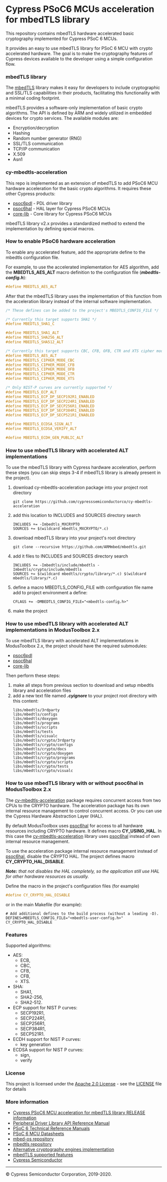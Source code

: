 # Cypress PSoC6 MCUs acceleration for mbedTLS library

This repository contains mbedTLS hardware accelerated basic cryptography implemented for Cypress PSoC 6 MCUs.

It provides an easy to use mbedTLS library for PSoC 6 MCU with crypto accelerated hardware. The goal is to make the cryptography features of Cypress devices available to the developer using a simple configuration flow.

### mbedTLS library
The [mbedTLS][mbedTLS-lib] library makes it easy for developers to include cryptographic and SSL/TLS capabilities in their products, facilitating this functionality with a minimal coding footprint.

mbedTLS provides a software-only implementation of basic crypto algorithms. The API is defined by ARM and widely utilized in embedded devices for crypto services. The available modules are:

- Encryption/decryption
- Hashing
- Random number generator (RNG)
- SSL/TLS communication
- TCP/IP communication
- X.509
- Asn1

### cy-mbedtls-acceleration
This repo is implemented as an extension of mbedTLS to add PSoC6 MCU hardware acceleration for the basic crypto algorithms.
It requires these other Cypress products:

- [psoc6pdl][psoc6pdl] - PDL driver library
- [psoc6hal][psoc6hal] - HAL layer for Cypress PSoC6 MCUs
- [core-lib][core-lib] - Core library for Cypress PSoC6 MCUs

mbedTLS library v2.x provides a standardized method to extend the implementation by defining special macros.

### How to enable PSoC6 hardware acceleration
To enable any accelerated feature, add the appropriate define to the mbedtls configuration file.

For example, to use the accelerated implementation for AES algorithm, add the **MBEDTLS_AES_ALT** macro definition to the configuration file (***mbedtls-config.h***):
```c++
#define MBEDTLS_AES_ALT
```

After that the mbedTLS library uses the implementation of this function from the acceleration library instead of the internal software implementation.
```c++
/* These defines can be added to the project's MBEDTLS_CONFIG_FILE */

/* Currently this target supports SHA1 */
#define MBEDTLS_SHA1_C

#define MBEDTLS_SHA1_ALT
#define MBEDTLS_SHA256_ALT
#define MBEDTLS_SHA512_ALT

/* Currently this target supports CBC, CFB, OFB, CTR and XTS cipher modes */
#define MBEDTLS_AES_ALT
#define MBEDTLS_CIPHER_MODE_CBC
#define MBEDTLS_CIPHER_MODE_CFB
#define MBEDTLS_CIPHER_MODE_OFB
#define MBEDTLS_CIPHER_MODE_CTR
#define MBEDTLS_CIPHER_MODE_XTS

/* Only NIST-P curves are currently supported */
#define MBEDTLS_ECP_ALT
#define MBEDTLS_ECP_DP_SECP192R1_ENABLED
#define MBEDTLS_ECP_DP_SECP224R1_ENABLED
#define MBEDTLS_ECP_DP_SECP256R1_ENABLED
#define MBEDTLS_ECP_DP_SECP384R1_ENABLED
#define MBEDTLS_ECP_DP_SECP521R1_ENABLED

#define MBEDTLS_ECDSA_SIGN_ALT
#define MBEDTLS_ECDSA_VERIFY_ALT

#define MBEDTLS_ECDH_GEN_PUBLIC_ALT
```

### How to use mbedTLS library with accelerated ALT implementations
To use the mbedTLS library with Cypress hardware acceleration, perform these steps
(you can skip steps 3-4 if mbedTLS library is already present in the project).

1. download cy-mbedtls-acceleration package into your project root directory
    ```shell
    git clone https://github.com/cypresssemiconductorco/cy-mbedtls-acceleration
    ```
1. add this location to INCLUDES and SOURCES directory search
    ```make
    INCLUDES += -Imbedtls_MXCRYPTO
    SOURCES += $(wildcard mbedtls_MXCRYPTO/*.c)
    ```
1. download mbedTLS library into your project's root directory
    ```shell
    git clone --recursive https://github.com/ARMmbed/mbedtls.git
    ```
1. add it files to INCLUDES and SOURCES directory search
    ```make
    INCLUDES += -Imbedtls/include/mbedtls -Imbedtls/crypto/include/mbedtls
    SOURCES += $(wildcard mbedtls/crypto/library/*.c) $(wildcard mbedtls/library/*.c)
    ```
1. define a macro MBEDTLS_CONFIG_FILE with configuration file name add to project environment a define:
    ```make
    CFLAGS += -DMBEDTLS_CONFIG_FILE="<mbedtls-config.h>"
    ```
1. make the project

### How to use mbedTLS library with accelerated ALT implementations in ModusToolbox 2.x
To use mbedTLS library with accelerated ALT implementations in ModusToolbox 2.x, the project should have the required submodules:

- [psoc6pdl][psoc6pdl]
- [psoc6hal][psoc6hal]
- [core-lib][core-lib]

Then perform these steps:

1. make all steps from previous section to download and setup mbedtls library and acceleration files
1. add a new text file named ***.cyignore*** to your project root directory with this content:
    ```
    libs/mbedtls/3rdparty
    libs/mbedtls/configs
    libs/mbedtls/doxygen
    libs/mbedtls/programs
    libs/mbedtls/scripts
    libs/mbedtls/tests
    libs/mbedtls/visualc
    libs/mbedtls/crypto/3rdparty
    libs/mbedtls/crypto/configs
    libs/mbedtls/crypto/docs
    libs/mbedtls/crypto/doxygen
    libs/mbedtls/crypto/programs
    libs/mbedtls/crypto/scripts
    libs/mbedtls/crypto/tests
    libs/mbedtls/crypto/visualc
    ```

### How to use mbedTLS library with or without psoc6hal in ModusToolbox 2.x
The [cy-mbedtls-acceleration][cy-mbedtls-acceleration] package requires concurrent access from two CPUs to the CRYPTO hardware.
The acceleration package has its own internal resource management to control concurrent access.
Or you can use the Cypress Hardware Abstraction Layer (HAL).

By default ModusToolbox uses [psoc6hal][psoc6hal] for access to all hardware resources including CRYPTO hardware.
It defines macro **CY_USING_HAL**. In this case the [cy-mbedtls-acceleration][cy-mbedtls-acceleration] library uses [psoc6hal][psoc6hal]
instead of own internal resource management.

To use the acceleration package internal resource management instead of [psoc6hal][psoc6hal], disable the CRYPTO HAL. The project defines macro **CY_CRYPTO_HAL_DISABLE**.

_**Note:** that not disables the HAL completely, so the application still use HAL for other hardware resources as usually._

Define the macro in the project's configuration files (for example)
```c++
#define CY_CRYPTO_HAL_DISABLE
```
or in the main Makefile (for example):
```make
# Add additional defines to the build process (without a leading -D).
DEFINES=MBEDTLS_CONFIG_FILE="<mbedtls-user-config.h>" CY_CRYPTO_HAL_DISABLE
```

### Features

Supported algorithms:

- AES:
    * ECB,
    * CBC,
    * CFB,
    * CFB,
    * XTS.
- SHA:
    * SHA1,
    * SHA2-256,
    * SHA2-512.
- ECP support for NIST P curves:
    * SECP192R1,
    * SECP224R1,
    * SECP256R1,
    * SECP384R1,
    * SECP521R1.
- ECDH support for NIST P curves:
    * key generation
- ECDSA support for NIST P curves:
    * sign,
    * verify

### License
This project is licensed under the [Apache 2.0 License][apache-licenses] - see the [LICENSE][LICENSE] file for details

### More information
* [Cypress PSoC6 MCU acceleration for mbedTLS library RELEASE information][RELEASE]
* [Peripheral Driver Library API Reference Manual][psoc6pdl-api]
* [PSoC 6 Technical Reference Manuals][psoc6-trm]
* [PSoC 6 MCU Datasheets][psoc6-ds]
* [mbed-os repository][mbed-os]
* [mbedtls repository][mbedTLS-lib]
* [Alternative cryptography engines implementation][mbedTLS-alts]
* [mbedTLS supported features][mbedTLS-features]
* [Cypress Semiconductor][cypress]

---
© Cypress Semiconductor Corporation, 2019-2020.

[cypress]: http://www.cypress.com
[mbed-os]: https://github.com/ARMmbed/mbed-os
[mbedTLS-lib]: https://github.com/ARMmbed/mbedtls
[mbedTLS-alts]: https://tls.mbed.org/kb/development/hw_acc_guidelines
[mbedTLS-features]: https://tls.mbed.org/core-features
[psoc6pdl]: https://github.com/cypresssemiconductorco/psoc6pdl
[psoc6hal]: https://github.com/cypresssemiconductorco/psoc6hal
[core-lib]: https://github.com/cypresssemiconductorco/core-lib
[psoc6-ds]: https://www.cypress.com/search/all?f%5b0%5d=meta_type%3Atechnical_documents&f%5b1%5d=resource_meta_type%3A575&f%5b2%5d=field_related_products%3A114026
[psoc6-trm]: https://www.cypress.com/search/all/PSoC%206%20Technical%20Reference%20Manual?f%5b0%5d=meta_type%3Atechnical_documents&f%5b1%5d=resource_meta_type%3A583
[psoc6pdl-api]: https://cypresssemiconductorco.github.io/psoc6pdl/pdl_api_reference_manual/html/index.html
[cy-mbedtls-acceleration]: https://github.com/cypresssemiconductorco/cy-mbedtls-acceleration
[apache-licenses]: http://www.apache.org/licenses/
[LICENSE]: LICENSE
[RELEASE]: RELEASE.md

